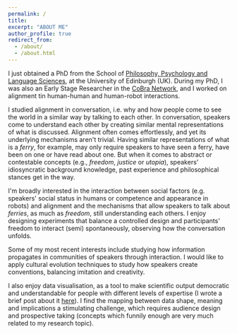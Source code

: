 ```yaml
---
permalink: /
title: 
excerpt: "ABOUT ME"
author_profile: true
redirect_from: 
  - /about/
  - /about.html
---
```



I just obtained a PhD from the School of [Philosophy, Psychology and Language Sciences](https://www.ed.ac.uk/ppls), at the University of Edinburgh (UK). During my PhD, I was also an Early Stage Researcher in the [CoBra Network](https://www.cobra-network.eu), and I worked on alignment tin human-human and human-robot interactions. 

I studied alignment in conversation, i.e. why and how people come to see the world in a similar way by talking to each other. In conversation, speakers come to understand each other by creating similar mental representations of what is discussed. Alignment often comes effortlessly, and yet its underlying mechanisms aren't trivial. Having similar representations of what is a _ferry_, for example, may only require speakers to have seen a ferry, have been on one or have read about one. But when it comes to abstract or contestable concepts (e.g., _freedom_, _justice_ or _utopia_), speakers' idiosyncratic background knowledge, past experience and philosophical stances get in the way. 

I'm broadly interested in the interaction between social factors (e.g. speakers' social status in humans or competence and appearance in robots) and alignment and the mechanisms that allow speakers to talk about _ferries_, as much as _freedom_, still understanding each others. I enjoy designing experiments that balance a controlled design and participants' freedom to interact (semi) spontaneously, observing how the conversation unfolds. 

Some of my most recent interests include studying how information propagates in communities of speakers through interaction. I would like to apply cultural evolution techniques to study how speakers create conventions, balancing imitation and creativity.

I also enjoy data visualisation, as a tool to make scientific output democratic and understandable for people with different levels of expertise (I wrote a brief post about it [here](https://www.cobra-network.eu/2021/05/19/data-visualisation-what-should-we-learn-from-accessibility-and-data-journalism/)). I find the mapping between data shape, meaning and implications a stimulating challenge, which requires audience design and prospective taking (concepts which funnily enough are very much related to my research topic). 






